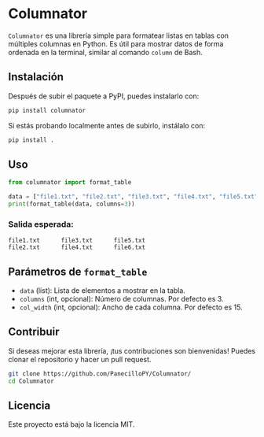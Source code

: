 # Columnator

`Columnator` es una librería simple para formatear listas en tablas con múltiples columnas en Python. Es útil para mostrar datos de forma ordenada en la terminal, similar al comando `column` de Bash.

## Instalación

Después de subir el paquete a PyPI, puedes instalarlo con:

```bash
pip install columnator
```

Si estás probando localmente antes de subirlo, instálalo con:

```bash
pip install .
```

## Uso

```python
from columnator import format_table

data = ["file1.txt", "file2.txt", "file3.txt", "file4.txt", "file5.txt", "file6.txt"]
print(format_table(data, columns=3))
```

### Salida esperada:
```
file1.txt      file3.txt      file5.txt      
file2.txt      file4.txt      file6.txt      
```

## Parámetros de `format_table`

- `data` (list): Lista de elementos a mostrar en la tabla.
- `columns` (int, opcional): Número de columnas. Por defecto es 3.
- `col_width` (int, opcional): Ancho de cada columna. Por defecto es 15.

## Contribuir

Si deseas mejorar esta librería, ¡tus contribuciones son bienvenidas! Puedes clonar el repositorio y hacer un pull request.

```bash
git clone https://github.com/PanecilloPY/Columnator/
cd Columnator
```

## Licencia

Este proyecto está bajo la licencia MIT.

